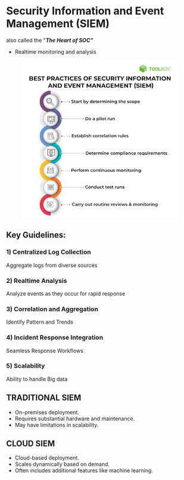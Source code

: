 # Security Information and Event Management (SIEM)

also called the "_**The Heart of SOC"**_

* Realtime monitoring and analysis

<figure><img src="../../.gitbook/assets/image (4) (1) (1).png" alt=""><figcaption></figcaption></figure>

## Key Guidelines:

### 1) Centralized Log Collection

Aggregate logs from diverse sources

### 2) Realtime Analysis

Analyze events as they occur for rapid response

### 3) Correlation and Aggregation

Identify Pattern and Trends

### 4) Incident Response Integration

Seamless Response Workflows

### 5) Scalability

Ability to handle Big data



## TRADITIONAL SIEM

* On-premises deployment.
* Requires substantial hardware and maintenance.
* May have limitations in scalability.

## CLOUD SIEM

* Cloud-based deployment.
* Scales dynamically based on demand.
* Often includes additional features like machine learning.
